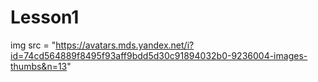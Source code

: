# Lesson1
img src = "https://avatars.mds.yandex.net/i?id=74cd564889f8495f93aff9bdd5d30c91894032b0-9236004-images-thumbs&n=13"

